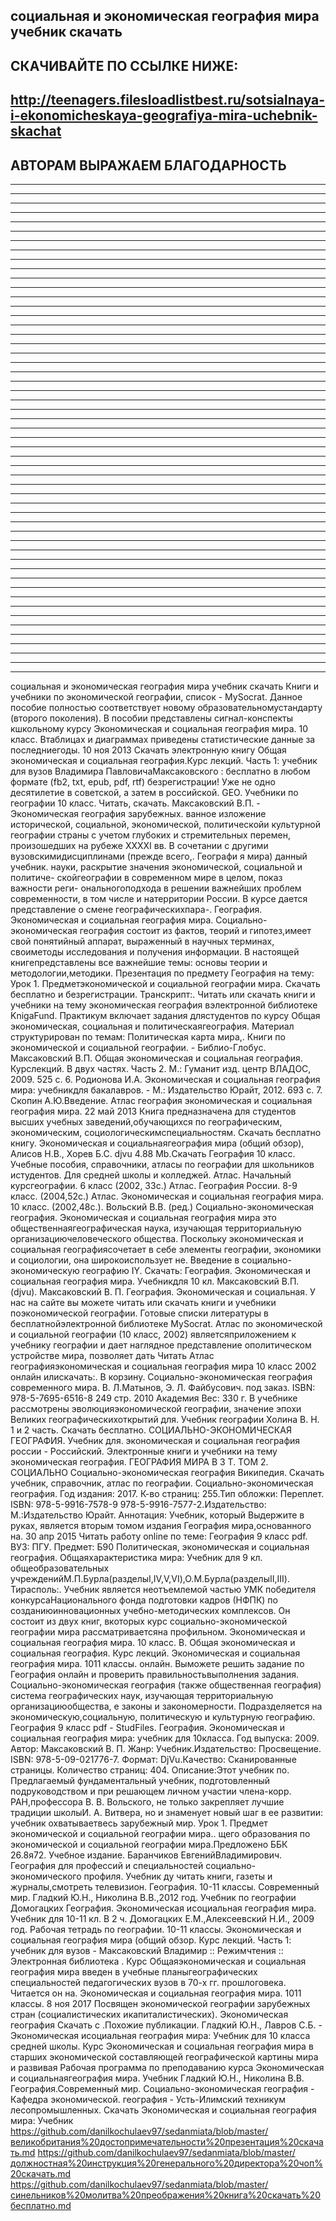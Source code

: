 социальная и экономическая география мира учебник скачать
--------------------------------------------------
СКАЧИВАЙТЕ ПО ССЫЛКЕ НИЖЕ:
--------------------------------------------------
http://teenagers.filesloadlistbest.ru/sotsialnaya-i-ekonomicheskaya-geografiya-mira-uchebnik-skachat
--------------------------------------------------
АВТОРАМ ВЫРАЖАЕМ БЛАГОДАРНОСТЬ
--------------------------------------------------
--------------------------------------------------
--------------------------------------------------
--------------------------------------------------
--------------------------------------------------
--------------------------------------------------
--------------------------------------------------
--------------------------------------------------
--------------------------------------------------
--------------------------------------------------
--------------------------------------------------
--------------------------------------------------
--------------------------------------------------
--------------------------------------------------
--------------------------------------------------
--------------------------------------------------
--------------------------------------------------
--------------------------------------------------
--------------------------------------------------
--------------------------------------------------
--------------------------------------------------
--------------------------------------------------
--------------------------------------------------
--------------------------------------------------
--------------------------------------------------
--------------------------------------------------
--------------------------------------------------
--------------------------------------------------
--------------------------------------------------
--------------------------------------------------
--------------------------------------------------
--------------------------------------------------
--------------------------------------------------
--------------------------------------------------
--------------------------------------------------
--------------------------------------------------
--------------------------------------------------
--------------------------------------------------
--------------------------------------------------
--------------------------------------------------
--------------------------------------------------
--------------------------------------------------
--------------------------------------------------
--------------------------------------------------
--------------------------------------------------
--------------------------------------------------
--------------------------------------------------
--------------------------------------------------
--------------------------------------------------
--------------------------------------------------
--------------------------------------------------
--------------------------------------------------
--------------------------------------------------
--------------------------------------------------
социальная и экономическая география мира учебник скачать Книги и учебники по экономической географии, список  - MySocrat. Данное пособие полностью соответствует новому образовательномустандарту (второго поколения). В пособии представлены сигнал-конспекты кшкольному курсу Экономическая и социальная география мира. 10 класс. Втаблицах и диаграммах приведены статистические данные за последниегоды. 10 ноя 2013  Скачать электронную книгу Общая экономическая и социальная география.Курс лекций. Часть 1: учебник для вузов Владимира ПавловичаМаксаковского : бесплатно в любом формате (fb2, txt, epub, pdf, rtf) безрегистрации! Уже не одно десятилетие в советской, а затем в российской. GEO. Учебники по географии 10 класс. Читать, скачать. Максаковский В.П. - Экономическая география зарубежных. ванное изложение исторической, социальной, экономической, политическойи культурной географии страны с учетом глубоких и стремительных перемен, произошедших на рубеже XXXXI вв. В сочетании с другими вузовскимидисциплинами (прежде всего,. Географи я мира) данный учебник. науки, раскрытие значения экономической, социальной и политиче- скойгеографии в современном мире в целом, показ важности реги- ональногоподхода в решении важнейших проблем современности, в том числе и натерритории России. В курсе дается представление о смене географическихпара-. География. Экономическая и социальная география мира. Социально-экономическая география состоит из фактов, теорий и гипотез,имеет свой понятийный аппарат, выраженный в научных терминах, своиметоды исследования и получения информации. В настоящей книгепредставлены все важнейшие темы: основы теории и методологии,методики. Презентация по предмету География на тему: Урок 1. Предметэкономической и социальной географии мира. Скачать бесплатно и безрегистрации.  Транскрипт:. Читать или скачать книги и учебники на тему экономическая география вэлектронной библиотеке KnigaFund.  Практикум включает задания длястудентов по курсу Общая экономическая, социальная и политическаягеография. Материал структурирован по темам: Политическая карта мира,. Книги по экономической и социальной географии. - Библио-Глобус. Максаковский В.П. Общая экономическая и социальная география. Курслекций. В двух частях. Часть 2. М.: Гуманит изд. центр ВЛАДОС, 2009.  525 с. 6. Родионова И.А. Экономическая и социальная география мира: учебникдля бакалавров. - М.: Издательство Юрайт, 2012.  693 с. 7. Скопин А.Ю.Введение. Атлас география экономическая и социальная география мира. 22 май 2013  Книга предназначена для студентов высших учебных заведений,обучающихся по географическим, экономическим, социологическимспециальностям. Скачать бесплатно книгу. Экономическая и социальнаягеография мира (общий обзор), Алисов Н.В., Хорев Б.С. djvu 4.88 Mb.Скачать
География 10 класс. Учебные пособия, справочники, атласы по географии для школьников истудентов. Для средней школы и колледжей. Атлас. Начальный курсгеографии. 6 класс (2002, 33с.) Атлас. География России. 8-9 класс. (2004,52с.) Атлас. Экономическая и социальная география мира. 10 класс. (2002,48с.). Вольский В.В. (ред.) Социально-экономическая география. Экономическая и социальная география мира  это общественнаягеографическая наука, изучающая территориальную организациючеловеческого общества. Поскольку экономическая и социальная географиясочетает в себе элементы географии, экономики и социологии, она широкоиспользует не. Введение в социально-экономическую географию IY. Скачать: География. Экономическая и социальная география мира. Учебникдля 10 кл. Максаковский В.П. (djvu). Максаковский В. П. География. Экономическая и социальная. У нас на сайте вы можете читать или скачать книги и учебники поэкономической географии. Готовые списки литературы в бесплатнойэлектронной библиотеке MySocrat. Атлас по экономической и социальной географии (10 класс, 2002) являетсяприложением к учебнику географии и дает наглядное представление ополитическом устройстве мира, позволяет дать  Читать Атлас географияэкономическая и социальная география мира 10 класс 2002 онлайн илискачать:. В корзину. Социально-экономическая география современного мира. В. Л.Матынов, Э. Л. Файбусович. под заказ. ISBN: 978-5-7695-6516-8  249 стр. 2010  Академия  Вес: 330 г. В учебнике рассмотрены эволюцияэкономической географии, значение эпохи Великих географическихоткрытий для. Учебник географии Холина В. Н. 1 и 2 часть. Скачать бесплатно. СОЦИАЛЬНО-ЭКОНОМИЧЕСКАЯ ГЕОГРАФИЯ. Учебник для. экономическая и социальная география россии - Российский. Электронные книги и учебники на тему экономическая география. ГЕОГРАФИЯ МИРА В 3 Т. ТОМ 2. СОЦИАЛЬНО
Социально-экономическая география  Википедия. Скачать учебник, справочник, атлас по географии. Социально-экономическая география. Год издания: 2017. К-во страниц: 255.Тип обложки: Переплет. ISBN: 978-5-9916-7578-9 978-5-9916-7577-2.Издательство: М.:Издательство Юрайт. Аннотация: Учебник, который Выдержите в руках, является вторым томом издания География мира,основанного на. 30 апр 2015  Читать работу online по теме: География 9 класс pdf. ВУЗ: ПГУ. Предмет:  Б90 Политическая, экономическая и социальная география. Общаяхарактеристика мира: Учебник для 9 кл. общеобразовательных учрежденийМ.П.Бурла(разделыI,IV,V,VI),О.М.Бурла(разделыII,III). Тирасполь:. Учебник является неотъемлемой частью УМК  победителя конкурсаНационального фонда подготовки кадров (НФПК) по созданиюинновационных учебно-методических комплексов. Он состоит из двух книг, вкоторых курс социально-экономической географии мира рассматриваетсяна профильном. Экономическая и социальная география мира. 10 класс. В. Общая экономическая и социальная география. Курс лекций. Экономическая и социальная география мира. 1011 классы. онлайн. Выможете решить задание по География онлайн и проверить правильностьвыполнения задания. Социально-экономическая география (также общественная география) система географических наук, изучающая территориальную организациюобщества, е законы и закономерности. Подразделяется на экономическую,социальную, политическую и культурную географию. География 9 класс pdf - StudFiles. География. Экономическая и социальная география мира: учебник для 10класса. Год выпуска: 2009. Автор: Максаковский В. П. Жанр: Учебник.Издательство: Просвещение. ISBN: 978-5-09-021776-7. Формат: DjVu.Качество: Сканированные страницы. Количество страниц: 404. Описание:Этот учебник по. Предлагаемый фундаментальный учебник, подготовленный подруководством и при решающем личном участии члена-корр. РАН,профессора В. В. Вольского, не только закрепляет лучшие традиции школыИ. А. Витвера, но и знаменует новый шаг в ее развитии: учебник охватываетвесь зарубежный мир. Урок 1. Предмет экономической и социальной географии мира.. щего образования по экономической и социальной географии мира.Предложено  ББК 26.8я72. Учебное издание. Баранчиков ЕвгенийВладимирович. География для профессий и специальностей социально-экономического профиля. Учебник  ду  читать книги, газеты и журналы,смотреть телевизион. География. 10-11 классы. Современный мир. Гладкий Ю.Н., Николина В.В.,2012 год. Учебник по географии Домогацких География. Экономическая исоциальная география мира. Учебник для 10-11 кл. В 2 ч. Домогацких Е.М.,Алексеевский Н.И., 2009 год. Рабочая тетрадь по географии. 10-11 классы.
Экономическая и социальная география мира (общий обзор. Курс лекций. Часть 1: учебник для вузов - Максаковский Владимир :: Режимчтения :: Электронная библиотека .  Курс Общаяэкономическая и социальная география мира введен в учебные планыгеографических специальностей педагогических вузов в 70-х гг. прошлоговека. Читается он на. Экономическая и социальная география мира. 1011 классы. 8 ноя 2017  Посвящен экономической географии зарубежных стран (социалистических икапиталистических). Экономическая география  Скачать с .Похожие публикации. Гладкий Ю.Н., Лавров С.Б. - Экономическая исоциальная география мира: Учебник для 10 класса средней школы. Курс Экономическая и социальная география мира в старших экономической составляющей географической картины мира и развивая Рабочая программа по преподаванию курса Экономическая и социальнаягеография мира.  Учебник Гладкий Ю.Н., Николина В.В. География.Современный мир. Социально-экономическая география - Кафедра экономической. география - Усть-Илимский техникум лесопромышленных. Скачать Экономическая и социальная география мира: Учебник
https://github.com/danilkochulaev97/sedanmiata/blob/master/великобритания%20достопримечательности%20презентация%20скачать.md
https://github.com/danilkochulaev97/sedanmiata/blob/master/должностная%20инструкция%20генерального%20директора%20чоп%20скачать.md
https://github.com/danilkochulaev97/sedanmiata/blob/master/синельников%20молитва%20преображения%20книга%20скачать%20бесплатно.md